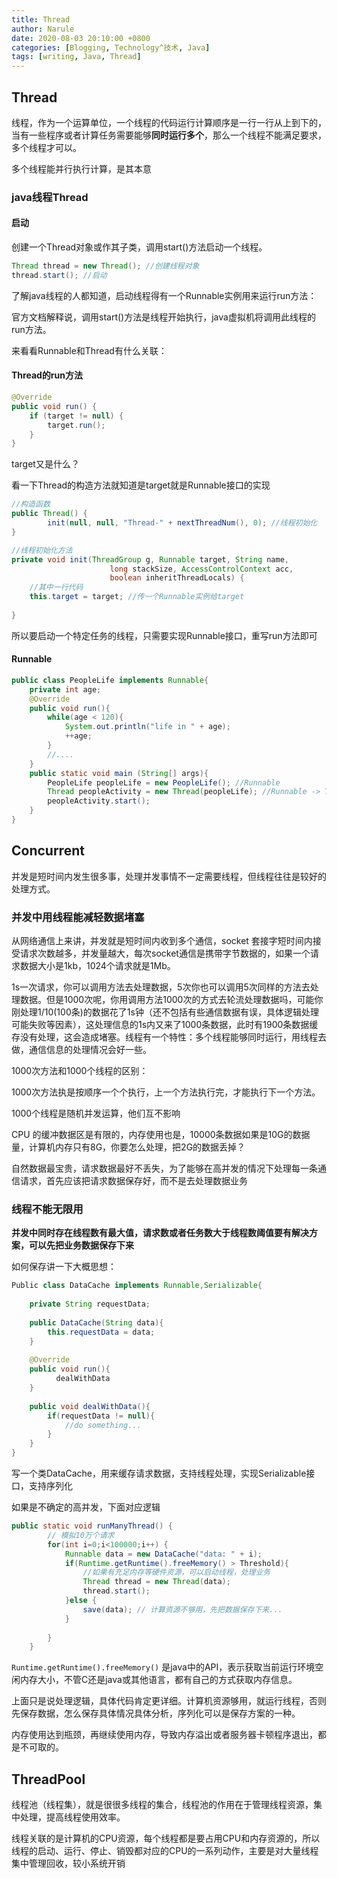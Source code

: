 ```yaml
---
title: Thread  
author: Narule
date: 2020-08-03 20:10:00 +0800
categories: [Blogging, Technology^技术, Java]
tags: [writing, Java, Thread]
---
```




## Thread

线程，作为一个运算单位，一个线程的代码运行计算顺序是一行一行从上到下的，当有一些程序或者计算任务需要能够**同时运行多个**，那么一个线程不能满足要求，多个线程才可以。

多个线程能并行执行计算，是其本意



### java线程Thread

#### 启动

创建一个Thread对象或作其子类，调用start()方法启动一个线程。

```java
Thread thread = new Thread(); //创建线程对象
thread.start(); //启动
```



了解java线程的人都知道，启动线程得有一个Runnable实例用来运行run方法：

官方文档解释说，调用start()方法是线程开始执行，java虚拟机将调用此线程的run方法。

来看看Runnable和Thread有什么关联：

#### Thread的run方法

```java
@Override
public void run() {
    if (target != null) {
        target.run();
    }
}
```

target又是什么？

看一下Thread的构造方法就知道是target就是Runnable接口的实现

```java
//构造函数
public Thread() {
        init(null, null, "Thread-" + nextThreadNum(), 0); //线程初始化
}

//线程初始化方法
private void init(ThreadGroup g, Runnable target, String name,
                      long stackSize, AccessControlContext acc,
                      boolean inheritThreadLocals) {
    //其中一行代码
    this.target = target; //传一个Runnable实例给target
    
}
```

所以要启动一个特定任务的线程，只需要实现Runnable接口，重写run方法即可

#### Runnable

```java
public class PeopleLife implements Runnable{
    private int age;
    @Override
    public void run(){
        while(age < 120){
            System.out.println("life in " + age);
            ++age;
        }
        //....
    }
    public static void main (String[] args){
        PeopleLife peopleLife = new PeopleLife(); //Runnable
        Thread peopleActivity = new Thread(peopleLife); //Runnable -> Thread
        peopleActivity.start();
    }
}
```



## Concurrent

并发是短时间内发生很多事，处理并发事情不一定需要线程，但线程往往是较好的处理方式。



### 并发中用线程能减轻数据堵塞

从网络通信上来讲，并发就是短时间内收到多个通信，socket 套接字短时间内接受请求次数越多，并发量越大，每次socket通信是携带字节数据的，如果一个请求数据大小是1kb，1024个请求就是1Mb。

1s一次请求，你可以调用方法去处理数据，5次你也可以调用5次同样的方法去处理数据。但是1000次呢，你用调用方法1000次的方式去轮流处理数据吗，可能你刚处理1/10(100条)的数据花了1s钟（还不包括有些通信数据有误，具体逻辑处理可能失败等因素），这处理信息的1s内又来了1000条数据，此时有1900条数据缓存没有处理，这会造成堵塞。线程有一个特性：多个线程能够同时运行，用线程去做，通信信息的处理情况会好一些。



1000次方法和1000个线程的区别：

1000次方法执是按顺序一个个执行，上一个方法执行完，才能执行下一个方法。

1000个线程是随机并发运算，他们互不影响

CPU 的缓冲数据区是有限的，内存使用也是，10000条数据如果是10G的数据量，计算机内存只有8G，你要怎么处理，把2G的数据丢掉？

自然数据最宝贵，请求数据最好不丢失，为了能够在高并发的情况下处理每一条通信请求，首先应该把请求数据保存好，而不是去处理数据业务



### 线程不能无限用



**并发中同时存在线程数有最大值，请求数或者任务数大于线程数阈值要有解决方案，可以先把业务数据保存下来**

如何保存讲一下大概思想：

```java
Public class DataCache implements Runnable,Serializable{
    
    private String requestData;
    
    public DataCache(String data){
        this.requestData = data;
    }
    
    @Override
    public void run(){
    	  dealWithData  
    }
    
    public void dealWithData(){
        if(requestData != null){
            //do something...
        }
    }
}
```

写一个类DataCache，用来缓存请求数据，支持线程处理，实现Serializable接口，支持序列化

如果是不确定的高并发，下面对应逻辑

```java
public static void runManyThread() {
		// 模拟10万个请求
		for(int i=0;i<100000;i++) {
			Runnable data = new DataCache("data: " + i);
            if(Runtime.getRuntime().freeMemory() > Threshold){
                //如果有充足内存等硬件资源，可以启动线程，处理业务
                Thread thread = new Thread(data);
                thread.start(); 
            }else {
                save(data); // 计算资源不够用，先把数据保存下来...
            }
			
		}	
	}

```

`Runtime.getRuntime().freeMemory()` 是java中的API，表示获取当前运行环境空闲内存大小，不管C还是java或其他语言，都有自己的方式获取内存信息。

上面只是说处理逻辑，具体代码肯定更详细。计算机资源够用，就运行线程，否则先保存数据，怎么保存具体情况具体分析，序列化可以是保存方案的一种。

内存使用达到瓶颈，再继续使用内存，导致内存溢出或者服务器卡顿程序退出，都是不可取的。





## ThreadPool

线程池（线程集），就是很很多线程的集合，线程池的作用在于管理线程资源，集中处理，提高线程使用效率。

线程关联的是计算机的CPU资源，每个线程都是要占用CPU和内存资源的，所以线程的启动、运行、停止、销毁都对应的CPU的一系列动作，主要是对大量线程集中管理回收，较小系统开销